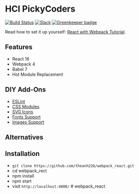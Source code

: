 # HCI PickyCoders

[![Build Status](https://travis-ci.org/rwieruch/minimal-react-webpack-babel-setup.svg?branch=master)](https://travis-ci.org/rwieruch/minimal-react-webpack-babel-setup) [![Slack](https://slack-the-road-to-learn-react.wieruch.com/badge.svg)](https://slack-the-road-to-learn-react.wieruch.com/) [![Greenkeeper badge](https://badges.greenkeeper.io/rwieruch/minimal-react-webpack-babel-setup.svg)](https://greenkeeper.io/)

Read how to set it up yourself: [React with Webpack Tutorial](https://www.robinwieruch.de/minimal-react-webpack-babel-setup/).

## Features

- React 16
- Webpack 4
- Babel 7
- Hot Module Replacement

## DIY Add-Ons

- [ESLint](https://www.robinwieruch.de/react-eslint-webpack-babel/)
- [CSS Modules](https://www.robinwieruch.de/react-css-modules/)
- [SVG Icons](https://www.robinwieruch.de/react-svg-icon-components/)
- [Fonts Support](https://www.robinwieruch.de/webpack-font/)
- [Images Support](https://www.robinwieruch.de/webpack-images/)

## Alternatives

## Installation

- `git clone https://github.com/theanh226/webpack_react.git`
- cd webpack_rect
- npm install
- npm start
- visit `http://localhost:4000/`
#   w e b p a c k _ r e a c t  
 